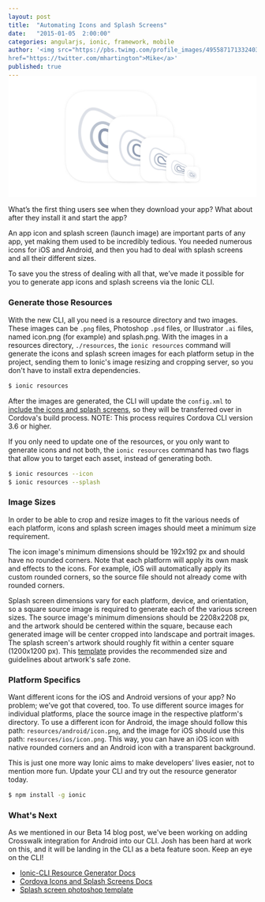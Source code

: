 ```yaml
---
layout: post
title:  "Automating Icons and Splash Screens"
date:   "2015-01-05  2:00:00"
categories: angularjs, ionic, framework, mobile
author: '<img src="https://pbs.twimg.com/profile_images/495587171332403200/tO9oMmCn.png" class="author-icon"><a
href="https://twitter.com/mhartington">Mike</a>'
published: true
---
```


<img class="showcase-image" src="/img/blog/splash-header.jpg" style="margin-top:-20px;">


What’s the first thing users see when they download your app? What about after they install it and start the app?

An app icon and splash screen (launch image) are important parts of any app, yet making them used to be incredibly
tedious. You needed numerous icons for iOS and Android, and then you had to deal with splash screens and all their
different sizes.


To save you the stress of dealing with all that, we’ve made it possible for you to generate app icons and splash screens
via the Ionic CLI.

<!-- more -->
### Generate those Resources
With the new CLI, all you need is a resource directory and two images. These images can be  `.png` files, Photoshop
`.psd` files, or Illustrator `.ai` files, named icon.png (for example) and splash.png. With the images in a resources
directory, `./resources`, the `ionic resources` command will generate the icons and splash screen images for  each
platform setup in the project, sending them to Ionic's image resizing and cropping server, so you don't have to  install
extra dependencies.

```bash
$ ionic resources
```

After the images are generated, the CLI will update the `config.xml` to [include the icons and splash
screens](http://cordova.apache.org/docs/en/4.0.0/config_ref_images.md.html#Icons%20and%20Splash%20Screens), so they
will be transferred over in Cordova's build process. NOTE: This process requires Cordova CLI version 3.6 or higher.

If you only need to update one of the resources, or you only want to generate icons and not both, the `ionic resources`
command has two flags that allow you to target each asset, instead of generating both.

```bash
$ ionic resources --icon
$ ionic resources --splash
```

### Image Sizes
In order to be able to crop and resize images to fit the various needs of each platform, icons and splash screen images
should meet a minimum size requirement.

The icon image's minimum dimensions should be 192x192 px and should have no rounded corners. Note that each platform
will apply its own mask and effects to the icons. For example, iOS will automatically apply its custom rounded corners,
so the source file should not already come with rounded corners.

Splash screen dimensions vary for each platform, device, and orientation, so a square source image is required to
generate each of the various screen sizes. The source image's minimum dimensions should be 2208x2208 px, and the artwork
should be centered within the square, because each generated image will be center cropped into landscape and portrait
images.
The splash screen's artwork should roughly fit within a center square (1200x1200 px). This
[template](http://code.ionicframework.com/resources/splash.psd) provides the recommended size and guidelines about
artwork's safe zone.


### Platform Specifics
Want different icons for the iOS and Android versions of your app? No problem; we’ve got that covered, too. To use
different source images for individual platforms, place the source image in the respective platform's directory. To use
a different icon for Android, the image should follow this path: `resources/android/icon.png`, and the image for iOS
should use this path: `resources/ios/icon.png`. This way, you can have an iOS icon with native rounded corners and an
Android icon with a transparent background.

This is just one more way Ionic aims to make developers’ lives easier, not to mention more fun. Update your CLI and try
out the resource generator today.

```bash
$ npm install -g ionic
```
### What's Next
As we mentioned in our Beta 14 blog post, we've been working on adding Crosswalk integration for Android into our CLI.
Josh has been hard at work on this, and it will be landing in the CLI as a beta feature soon. Keep an eye on the CLI!


- [Ionic-CLI Resource Generator Docs](https://github.com/driftyco/ionic-cli#icon-and-splash-screen-image-generation)
- [Cordova Icons and Splash Screens
  Docs](http://cordova.apache.org/docs/en/edge/config_ref_images.md.html#Icons%20and%20Splash%20Screens)
- [Splash screen photoshop template](http://code.ionicframework.com/resources/splash.psd)

